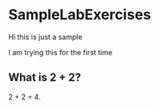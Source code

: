 # SampleLabExercises

Hi this is just a sample

I am trying this for the first time

## What is 2 + 2?

2 + 2 = 4.
